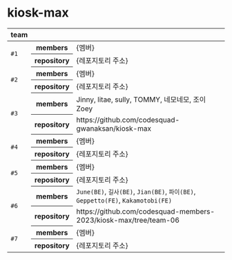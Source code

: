 # kiosk-max

<article align="center">
  <table>
    <colgroup>
      <col />
      <col />
      <col />
      <col />
      <col />
    </colgroup>
    <thead>
      <tr>
        <th>team</th>
        <th colspan="2"></th>
      </tr>
    </thead>
    <tbody>
      <tr>
        <td rowspan="2">
          <code>#1</code>
        </td>
        <th>members</th>
        <td>{멤버}</td>
      </tr>
      <tr>
        <th>repository</th>
        <td>{레포지토리 주소}</td>
      </tr>
      <tr>
        <td rowspan="2">
          <code>#2</code>
        </td>
        <th>members</th>
        <td>{멤버}</td>
      </tr>
      <tr>
        <th>repository</th>
        <td>{레포지토리 주소}</td>
      </tr>
      <tr>
        <td rowspan="2">
          <code>#3</code>
        </td>
        <th>members</th>
        <td>Jinny, litae, sully, TOMMY, 네모네모, 조이Zoey</td>
      </tr>
      <tr>
        <th>repository</th>
        <td>https://github.com/codesquad-gwanaksan/kiosk-max</td>
      </tr>
      <tr>
        <td rowspan="2">
          <code>#4</code>
        </td>
        <th>members</th>
        <td>{멤버}</td>
      </tr>
      <tr>
        <th>repository</th>
        <td>{레포지토리 주소}</td>
      </tr>
      <tr>
        <td rowspan="2">
          <code>#5</code>
        </td>
        <th>members</th>
        <td>{멤버}</td>
      </tr>
      <tr>
        <th>repository</th>
        <td>{레포지토리 주소}</td>
      </tr>
      <tr>
        <td rowspan="2">
          <code>#6</code>
        </td>
        <th>members</th>
        <td>
          <code>June(BE)</code>, 
          <code>길사(BE)</code>, 
          <code>Jian(BE)</code>, 
          <code>파이(BE)</code>, 
          <code>Geppetto(FE)</code>, 
          <code>Kakamotobi(FE)</code>		
        </td>
      </tr>
      <tr>
        <th>repository</th>
        <td>https://github.com/codesquad-members-2023/kiosk-max/tree/team-06</td>
      </tr>
      <tr>
        <td rowspan="2">
          <code>#7</code>
        </td>
        <th>members</th>
        <td>{멤버}</td>
      </tr>
      <tr>
        <th>repository</th>
        <td>{레포지토리 주소}</td>
      </tr>
    </tbody>
  </table>
</article>
